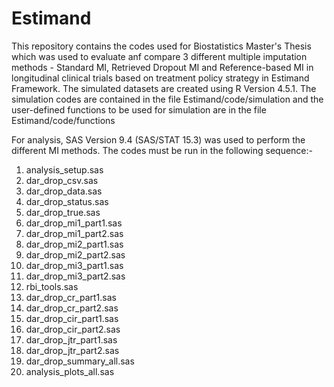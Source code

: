 # Estimand
This repository contains the codes used for Biostatistics Master's Thesis which was used to evaluate anf compare 3 different multiple imputation methods - Standard MI, Retrieved Dropout MI and Reference-based MI in longitudinal clinical trials based on treatment policy strategy in Estimand Framework. The simulated datasets are created using R Version 4.5.1.
The simulation codes are contained in the file Estimand/code/simulation and the user-defined functions to be used for simulation are in the file Estimand/code/functions

For analysis, SAS Version 9.4 (SAS/STAT 15.3) was used to perform the different MI methods. The codes must be run in the following sequence:-
1. analysis_setup.sas
2. dar_drop_csv.sas
3. dar_drop_data.sas
4. dar_drop_status.sas
5. dar_drop_true.sas
6. dar_drop_mi1_part1.sas
7. dar_drop_mi1_part2.sas
8. dar_drop_mi2_part1.sas
9. dar_drop_mi2_part2.sas
10. dar_drop_mi3_part1.sas
11. dar_drop_mi3_part2.sas
12. rbi_tools.sas
13. dar_drop_cr_part1.sas
14. dar_drop_cr_part2.sas
15. dar_drop_cir_part1.sas
16. dar_drop_cir_part2.sas
17. dar_drop_jtr_part1.sas
18. dar_drop_jtr_part2.sas
19. dar_drop_summary_all.sas
20. analysis_plots_all.sas
